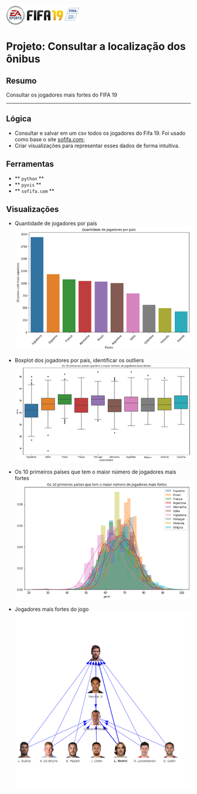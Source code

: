 ![Fifa Logo](https://github.com/lenon51/portfolio/blob/master/fifa/fifa-19.png?raw=true)

# Projeto: Consultar a localização dos ônibus

## Resumo

Consultar os jogadores mais fortes do FIFA 19

---

## Lógica

* Consultar e salvar em um csv todos os jogadores do Fifa 19. Foi usado como base o site <a href='http://www.sofifa.com'>sofifa.com</a>;
* Criar visualizações para representar esses dados de forma intuitiva.

## Ferramentas
* ** ``python`` **
* ** ``pyvis`` **
* ** ``sofifa.com`` **


## Visualizações

* Quantidade de jogadores por país
![Jogadores](https://github.com/lenon51/portfolio/blob/master/fifa/quantity.png?raw=true)

* Boxplot dos jogadores por país, identificar os outliers
![Jogadores](https://github.com/lenon51/portfolio/blob/master/fifa/boxplot.png?raw=true)

* Os 10 primeiros países que tem o maior número de jogadores mais fortes
![Folium](https://github.com/lenon51/portfolio/blob/master/fifa/country.png?raw=true)

* Jogadores mais fortes do jogo
![Jogadores](https://github.com/lenon51/portfolio/blob/master/fifa/players.png?raw=true)